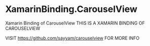 # XamarinBinding.CarouselView
Xamarin Binding of CarouselView
THIS IS A XAMARIN BINDING OF CAROUSELVIEW 



VISIT https://github.com/sayyam/carouselview  FOR MORE INFO

